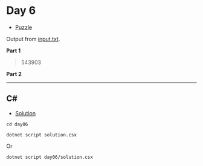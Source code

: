 # Day 6

- [Puzzle](PUZZLE.md)

Output from [input.txt](input.txt).
<!-- Output from [input.txt](day06/input.txt). -->

**Part 1**

> 543903

**Part 2**

> 

---

## C#

- [Solution](solution.csx)

`cd day06`

`dotnet script solution.csx`

Or

`dotnet script day06/solution.csx`
